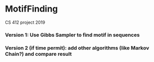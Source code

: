 # MotifFinding
CS 412 project 2019
  
### Version 1: Use Gibbs Sampler to find motif in sequences
### Version 2 (if time permit): add other algorithms (like Markov Chain?) and compare result